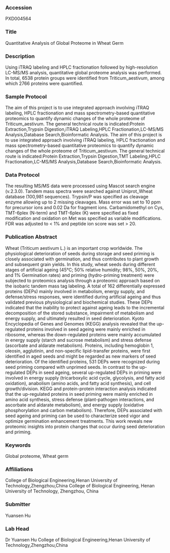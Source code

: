 ### Accession
PXD004564

### Title
Quantitative Analysis of Global Proteome in  Wheat Germ

### Description
Using iTRAQ labeling and HPLC fractionation followed by high-resolution LC-MS/MS analysis, quantitative global proteome analysis was performed. In total, 6538 protein groups were identified from Triticum_aestivum, among which 2766 proteins were quantified.

### Sample Protocol
The aim of this project is to use integrated approach involving iTRAQ labeling, HPLC fractionation and mass spectrometry-based quantitative proteomics to quantify dynamic changes of the whole proteome of Triticum_aestivum. The general technical route is indicated:Protein Extraction,Trypsin Digestion,iTRAQ Labeling,HPLC Fractionation,LC-MS/MS Analysis,Database Search,Bioinformatic Analysis.    The aim of this project is to use integrated approach involving iTRAQ labeling, HPLC fractionation and mass spectrometry-based quantitative proteomics to quantify dynamic changes of the whole proteome of Triticum_aestivum. The general technical route is indicated:Protein Extraction,Trypsin Digestion,TMT Labeling,HPLC Fractionation,LC-MS/MS Analysis,Database Search,Bioinformatic Analysis.

### Data Protocol
The resulting MS/MS data were processed using Mascot search engine (v.2.3.0). Tandem mass spectra were searched against  Uniprot_Wheat database (100,981 sequences). Trypsin/P was specified as cleavage enzyme allowing up to 2 missing cleavages. Mass error was set to 10 ppm for precursor ions and 0.02 Da for fragment ions. Carbamidomethyl on Cys, TMT-6plex (N-term) and TMT-6plex (K) were specified as fixed modification and oxidation on Met was specified as variable modifications. FDR was adjusted to < 1% and peptide ion score was set > 20.

### Publication Abstract
Wheat (Triticum aestivum L.) is an important crop worldwide. The physiological deterioration of seeds during storage and seed priming is closely associated with germination, and thus contributes to plant growth and subsequent grain yields. In this study, wheat seeds during different stages of artificial ageing (45&#xb0;C; 50% relative humidity; 98%, 50%, 20%, and 1% Germination rates) and priming (hydro-priming treatment) were subjected to proteomics analysis through a proteomic approach based on the isobaric tandem mass tag labeling. A total of 162 differentially expressed proteins (DEPs) mainly involved in metabolism, energy supply, and defense/stress responses, were identified during artificial ageing and thus validated previous physiological and biochemical studies. These DEPs indicated that the inability to protect against ageing leads to the incremental decomposition of the stored substance, impairment of metabolism and energy supply, and ultimately resulted in seed deterioration. Kyoto Encyclopedia of Genes and Genomes (KEGG) analysis revealed that the up-regulated proteins involved in seed ageing were mainly enriched in ribosome, whereas the down-regulated proteins were mainly accumulated in energy supply (starch and sucrose metabolism) and stress defense (ascorbate and aldarate metabolism). Proteins, including hemoglobin 1, oleosin, agglutinin, and non-specific lipid-transfer proteins, were first identified in aged seeds and might be regarded as new markers of seed deterioration. Of the identified proteins, 531 DEPs were recognized during seed priming compared with unprimed seeds. In contrast to the up-regulated DEPs in seed ageing, several up-regulated DEPs in priming were involved in energy supply (tricarboxylic acid cycle, glycolysis, and fatty acid oxidation), anabolism (amino acids, and fatty acid synthesis), and cell growth/division. KEGG and protein-protein interaction analysis indicated that the up-regulated proteins in seed priming were mainly enriched in amino acid synthesis, stress defense (plant-pathogen interactions, and ascorbate and aldarate metabolism), and energy supply (oxidative phosphorylation and carbon metabolism). Therefore, DEPs associated with seed ageing and priming can be used to characterize seed vigor and optimize germination enhancement treatments. This work reveals new proteomic insights into protein changes that occur during seed deterioration and priming.

### Keywords
Global proteome, Wheat germ

### Affiliations
College of Biological Engineering,Henan University of Technology,Zhengzhou,China
College of Biological Engineering, Henan University of Technology, Zhengzhou, China

### Submitter
Yuansen Hu

### Lab Head
Dr Yuansen Hu
College of Biological Engineering,Henan University of Technology,Zhengzhou,China



